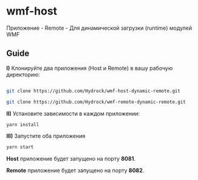 # wmf-host

Приложение - Remote - Для динамической загрузки (runtime) модулей WMF

## Guide

**I)** Клонируйте два приложения (Host и Remote) в вашу рабочую директорию:

```bash

git clone https://github.com/Hydrock/wmf-host-dynamic-remote.git

git clone https://github.com/Hydrock/wmf-remote-dynamic-remote.git

```

**II)** Установите зависимости в каждом приложении:

```bash
yarn install
```

**III)** Запустите оба приложения 

```bash
yarn start
```

**Host** приложение будет запущено на порту **8081**.

**Remote** приложение будет запущено на порту **8082**.
